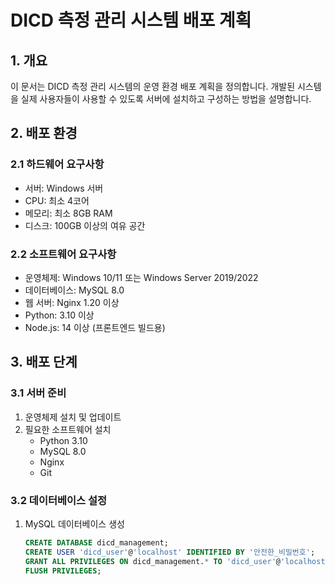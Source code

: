# DICD 측정 관리 시스템 배포 계획

## 1. 개요

이 문서는 DICD 측정 관리 시스템의 운영 환경 배포 계획을 정의합니다. 개발된 시스템을 실제 사용자들이 사용할 수 있도록 서버에 설치하고 구성하는 방법을 설명합니다.

## 2. 배포 환경

### 2.1 하드웨어 요구사항
- 서버: Windows 서버
- CPU: 최소 4코어
- 메모리: 최소 8GB RAM
- 디스크: 100GB 이상의 여유 공간

### 2.2 소프트웨어 요구사항
- 운영체제: Windows 10/11 또는 Windows Server 2019/2022
- 데이터베이스: MySQL 8.0
- 웹 서버: Nginx 1.20 이상
- Python: 3.10 이상
- Node.js: 14 이상 (프론트엔드 빌드용)

## 3. 배포 단계

### 3.1 서버 준비
1. 운영체제 설치 및 업데이트
2. 필요한 소프트웨어 설치
   - Python 3.10
   - MySQL 8.0
   - Nginx
   - Git

### 3.2 데이터베이스 설정
1. MySQL 데이터베이스 생성
   ```sql
   CREATE DATABASE dicd_management;
   CREATE USER 'dicd_user'@'localhost' IDENTIFIED BY '안전한_비밀번호';
   GRANT ALL PRIVILEGES ON dicd_management.* TO 'dicd_user'@'localhost';
   FLUSH PRIVILEGES;